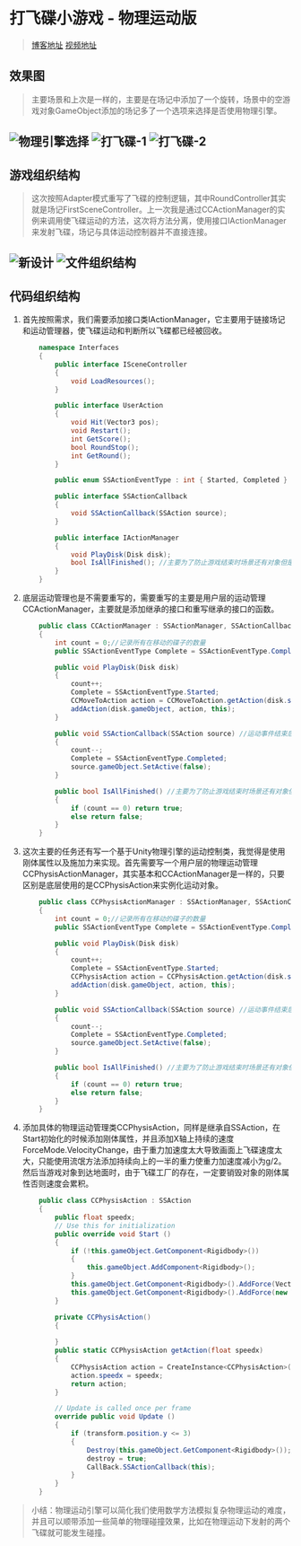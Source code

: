 # 打飞碟小游戏 - 物理运动版
> [博客地址](https://segmentfault.com/a/1190000014558760)
> [视频地址](http://v.youku.com/v_show/id_XMzU2MTAwMjY4MA==.html?spm=a2h3j.8428770.3416059.1)
## 效果图
> 主要场景和上次是一样的，主要是在场记中添加了一个旋转，场景中的空游戏对象GameObject添加的场记多了一个选项来选择是否使用物理引擎。

![物理引擎选择](http://img0.ph.126.net/eDbZOlBAzP5ElijuLB0jcQ==/6597355639682249370.png)
![打飞碟-1](https://segmentfault.com/img/remote/1460000014431409?w=750&h=421)
![打飞碟-2](http://img2.ph.126.net/u-dSDfnzYkgsIUskHAVu8w==/6631604327377143074.png)
---
## 游戏组织结构
> 这次按照Adapter模式重写了飞碟的控制逻辑，其中RoundController其实就是场记FirstSceneController。上一次我是通过CCActionManager的实例来调用使飞碟运动的方法，这次将方法分离，使用接口IActionManager来发射飞碟，场记与具体运动控制器并不直接连接。

![新设计](https://segmentfault.com/img/remote/1460000014558764)
![文件组织结构](http://img2.ph.126.net/z1omYx2f7Ap-ifVghEebrQ==/2598014035059538271.png)
---
## 代码组织结构
1. 首先按照需求，我们需要添加接口类IActionManager，它主要用于链接场记和运动管理器，使飞碟运动和判断所以飞碟都已经被回收。
    ```cs
        namespace Interfaces
        {
            public interface ISceneController
            {
                void LoadResources();
            }

            public interface UserAction
            {
                void Hit(Vector3 pos);
                void Restart();
                int GetScore();
                bool RoundStop();
                int GetRound();
            }

            public enum SSActionEventType : int { Started, Completed }

            public interface SSActionCallback
            {
                void SSActionCallback(SSAction source);
            }

            public interface IActionManager
            {
                void PlayDisk(Disk disk);
                bool IsAllFinished(); //主要为了防止游戏结束时场景还有对象但是GUI按钮已经加载出来
            }
        }
    ```
2. 底层运动管理也是不需要重写的，需要重写的主要是用户层的运动管理CCActionManager，主要就是添加继承的接口和重写继承的接口的函数。
    ```cs
        public class CCActionManager : SSActionManager, SSActionCallback, IActionManager
        {
            int count = 0;//记录所有在移动的碟子的数量
            public SSActionEventType Complete = SSActionEventType.Completed;

            public void PlayDisk(Disk disk)
            {
                count++;
                Complete = SSActionEventType.Started;
                CCMoveToAction action = CCMoveToAction.getAction(disk.speed);
                addAction(disk.gameObject, action, this);
            }

            public void SSActionCallback(SSAction source) //运动事件结束后的回调函数
            {
                count--;
                Complete = SSActionEventType.Completed;
                source.gameObject.SetActive(false);
            }

            public bool IsAllFinished() //主要为了防止游戏结束时场景还有对象但是GUI按钮已经加载出来
            {
                if (count == 0) return true;
                else return false;
            }
        }
    ```
3. 这次主要的任务还有写一个基于Unity物理引擎的运动控制类，我觉得是使用刚体属性以及施加力来实现。首先需要写一个用户层的物理运动管理CCPhysisActionManager，其实基本和CCActionManager是一样的，只要区别是底层使用的是CCPhysisAction来实例化运动对象。
    ```cs
        public class CCPhysisActionManager : SSActionManager, SSActionCallback, IActionManager
        {
            int count = 0;//记录所有在移动的碟子的数量
            public SSActionEventType Complete = SSActionEventType.Completed;

            public void PlayDisk(Disk disk)
            {
                count++;
                Complete = SSActionEventType.Started;
                CCPhysisAction action = CCPhysisAction.getAction(disk.speed); //实例化为物理运动对象
                addAction(disk.gameObject, action, this);
            }

            public void SSActionCallback(SSAction source) //运动事件结束后的回调函数
            {
                count--;
                Complete = SSActionEventType.Completed;
                source.gameObject.SetActive(false);
            }

            public bool IsAllFinished() //主要为了防止游戏结束时场景还有对象但是GUI按钮已经加载出来
            {
                if (count == 0) return true;
                else return false;
            }
        }
    ```
4. 添加具体的物理运动管理类CCPhysisAction，同样是继承自SSAction，在Start初始化的时候添加刚体属性，并且添加X轴上持续的速度ForceMode.VelocityChange，由于重力加速度太大导致画面上飞碟速度太大，只能使用流氓方法添加持续向上的一半的重力使重力加速度减小为g/2。然后当游戏对象到达地面时，由于飞碟工厂的存在，一定要销毁对象的刚体属性否则速度会累积。
    ```cs
        public class CCPhysisAction : SSAction
        {
            public float speedx;
            // Use this for initialization
            public override void Start ()
            {
                if (!this.gameObject.GetComponent<Rigidbody>())
                {
                    this.gameObject.AddComponent<Rigidbody>();
                }
                this.gameObject.GetComponent<Rigidbody>().AddForce(Vector3.up * 9.8f * 0.6f, ForceMode.Acceleration);
                this.gameObject.GetComponent<Rigidbody>().AddForce(new Vector3(speedx, 0, 0), ForceMode.VelocityChange);
            }

            private CCPhysisAction()
            {
                
            }
            public static CCPhysisAction getAction(float speedx)
            {
                CCPhysisAction action = CreateInstance<CCPhysisAction>();
                action.speedx = speedx;
                return action;
            }

            // Update is called once per frame
            override public void Update ()
            {
                if (transform.position.y <= 3)
                {
                    Destroy(this.gameObject.GetComponent<Rigidbody>());//如果不移除刚体属性会导致前面添加的速度属性累积。
                    destroy = true;
                    CallBack.SSActionCallback(this);
                }
            }
        }
    ```
> 小结：物理运动引擎可以简化我们使用数学方法模拟复杂物理运动的难度，并且可以顺带添加一些简单的物理碰撞效果，比如在物理运动下发射的两个飞碟就可能发生碰撞。